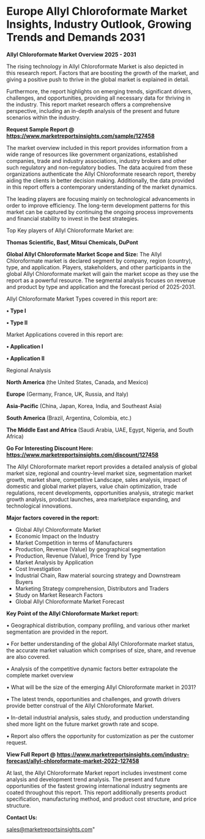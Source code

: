  # Europe Allyl Chloroformate Market Insights, Industry Outlook, Growing Trends and Demands 2031

<Strong> Allyl Chloroformate Market Overview 2025 - 2031</strong>

The rising technology in Allyl Chloroformate Market is also depicted in this research report. Factors that are boosting the growth of the market, and giving a positive push to thrive in the global market is explained in detail.

Furthermore, the report highlights on emerging trends, significant drivers, challenges, and opportunities, providing all necessary data for thriving in the industry. This report market research offers a comprehensive perspective, including an in-depth analysis of the present and future scenarios within the industry.

<strong>Request Sample Report @ <a href=https://www.marketreportsinsights.com/sample/127458>https://www.marketreportsinsights.com/sample/127458</a></strong>

The market overview included in this report provides information from a wide range of resources like government organizations, established companies, trade and industry associations, industry brokers and other such regulatory and non-regulatory bodies. The data acquired from these organizations authenticate the Allyl Chloroformate research report, thereby aiding the clients in better decision making. Additionally, the data provided in this report offers a contemporary understanding of the market dynamics.

The leading players are focusing mainly on technological advancements in order to improve efficiency. The long-term development patterns for this market can be captured by continuing the ongoing process improvements and financial stability to invest in the best strategies.

Top Key players of Allyl Chloroformate Market are:

<strong>Thomas Scientific, Basf, Mitsui Chemicals, DuPont</strong>

<strong><b>Global Allyl Chloroformate Market Scope and Size:</b></strong>
The Allyl Chloroformate market is declared segment by company, region (country), type, and application. Players, stakeholders, and other participants in the global Allyl Chloroformate market will gain the market scope as they use the report as a powerful resource. The segmental analysis focuses on revenue and product by type and application and the forecast period of 2025-2031.

Allyl Chloroformate Market Types covered in this report are:

<strong>• Type I

• Type II</strong>

Market Applications covered in this report are:

<strong>• Application I

• Application II</strong> 

Regional Analysis

<strong>North America</strong> (the United States, Canada, and Mexico)

<strong>Europe</strong> (Germany, France, UK, Russia, and Italy)

<strong>Asia-Pacific</strong> (China, Japan, Korea, India, and Southeast Asia)

<strong>South America</strong> (Brazil, Argentina, Colombia, etc.)

<strong>The Middle East and Africa</strong> (Saudi Arabia, UAE, Egypt, Nigeria, and South Africa)

<strong>Go For Interesting Discount Here: <a href=https://www.marketreportsinsights.com/discount/127458>https://www.marketreportsinsights.com/discount/127458</a></strong>

The Allyl Chloroformate market report provides a detailed analysis of global market size, regional and country-level market size, segmentation market growth, market share, competitive Landscape, sales analysis, impact of domestic and global market players, value chain optimization, trade regulations, recent developments, opportunities analysis, strategic market growth analysis, product launches, area marketplace expanding, and technological innovations.

<strong><b>Major factors covered in the report:</b></strong>
<ul>
  <li>Global Allyl Chloroformate Market </li>
  <li>Economic Impact on the Industry</li>
  <li>Market Competition in terms of Manufacturers</li>
  <li>Production, Revenue (Value) by geographical segmentation</li>
  <li>Production, Revenue (Value), Price Trend by Type</li>
  <li>Market Analysis by Application</li>
  <li>Cost Investigation</li>
  <li>Industrial Chain, Raw material sourcing strategy and Downstream Buyers</li>
  <li>Marketing Strategy comprehension, Distributors and Traders</li>
  <li>Study on Market Research Factors</li>
  <li>Global Allyl Chloroformate Market Forecast</li>
</ul>

<strong><b>Key Point of the Allyl Chloroformate Market report:</b></strong>

• Geographical distribution, company profiling, and various other market segmentation are provided in the report.

• For better understanding of the global Allyl Chloroformate market status, the accurate market valuation which comprises of size, share, and revenue are also covered.

• Analysis of the competitive dynamic factors better extrapolate the complete market overview

• What will be the size of the emerging Allyl Chloroformate market in 2031?

• The latest trends, opportunities and challenges, and growth drivers provide better construal of the Allyl Chloroformate Market.

• In-detail industrial analysis, sales study, and production understanding shed more light on the future market growth rate and scope.

• Report also offers the opportunity for customization as per the customer request.

<strong><b>View Full Report @ <a href=https://www.marketreportsinsights.com/industry-forecast/allyl-chloroformate-market-2022-127458>https://www.marketreportsinsights.com/industry-forecast/allyl-chloroformate-market-2022-127458</a></b></strong>


At last, the Allyl Chloroformate Market report includes investment come analysis and development trend analysis. The present and future opportunities of the fastest growing international industry segments are coated throughout this report. This report additionally presents product specification, manufacturing method, and product cost structure, and price structure.

<strong>Contact Us:</strong>

sales@marketreportsinsights.com"
